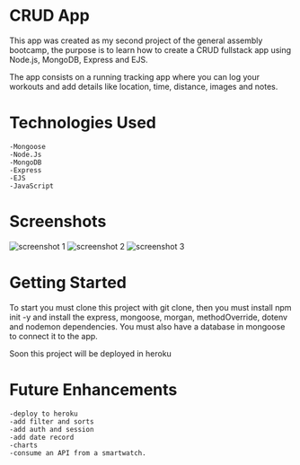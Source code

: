 # CRUD App
This app was created as my second project of the general assembly bootcamp, the purpose is to learn how to create a CRUD fullstack app using Node.js, MongoDB, Express and EJS.

The app consists on a running tracking app where you can log your workouts and add details like location, time, distance, images and notes.

# Technologies Used
    -Mongoose
    -Node.Js
    -MongoDB
    -Express
    -EJS
    -JavaScript

# Screenshots
![screenshot 1](https://i.imgur.com/d2y0G1u.png)
![screenshot 2](https://i.imgur.com/QqeIItn.png)
![screenshot 3](https://i.imgur.com/N5zHZDf.png)

# Getting Started
To start you must clone this project with git clone, then you must install npm init -y and install the express, mongoose, morgan, methodOverride, dotenv and nodemon dependencies.
You must also have a database in mongoose to connect it to the app.

Soon this project will be deployed in heroku

# Future Enhancements
    -deploy to heroku
    -add filter and sorts
    -add auth and session
    -add date record
    -charts
    -consume an API from a smartwatch.
